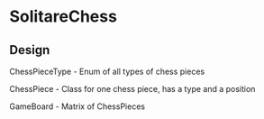 # SolitareChess

## Design

ChessPieceType - Enum of all types of chess pieces

ChessPiece - Class for one chess piece, has a type and a position

GameBoard - Matrix of ChessPieces